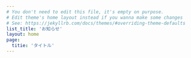 ```yaml
---
# You don't need to edit this file, it's empty on purpose.
# Edit theme's home layout instead if you wanna make some changes
# See: https://jekyllrb.com/docs/themes/#overriding-theme-defaults
list_title: 'お知らせ'
layout: home
page:
  titie: 'タイトル'
---
```

